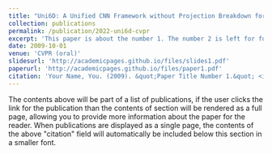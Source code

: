 ```yaml
---
title: "Uni6D: A Unified CNN Framework without Projection Breakdown for 6D Pose Estimation"
collection: publications
permalink: /publication/2022-uni6d-cvpr
excerpt: 'This paper is about the number 1. The number 2 is left for future work.'
date: 2009-10-01
venue: 'CVPR (oral)'
slidesurl: 'http://academicpages.github.io/files/slides1.pdf'
paperurl: 'http://academicpages.github.io/files/paper1.pdf'
citation: 'Your Name, You. (2009). &quot;Paper Title Number 1.&quot; <i>Journal 1</i>. 1(1).'
---
```


The contents above will be part of a list of publications, if the user clicks the link for the publication than the contents of section will be rendered as a full page, allowing you to provide more information about the paper for the reader. When publications are displayed as a single page, the contents of the above "citation" field will automatically be included below this section in a smaller font.